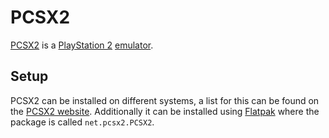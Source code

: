 # PCSX2

[PCSX2](https://pcsx2.net/) is a [PlayStation 2](/wiki/games.md)
[emulator](/wiki/games/emulators.md).

## Setup

PCSX2 can be installed on different systems, a list for this can be found on
the [PCSX2 website](https://pcsx2.net/downloads).
Additionally it can be installed using [Flatpak](/wiki/linux/flatpak.md) where the
package is called `net.pcsx2.PCSX2`.
